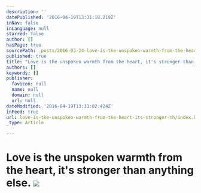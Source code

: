 ```yaml
---
description: ''
datePublished: '2016-04-19T13:31:18.219Z'
inNav: false
inLanguage: null
starred: false
author: []
hasPage: true
sourcePath: _posts/2016-03-24-love-is-the-unspoken-warmth-from-the-heart.md
published: true
title: "Love is the unspoken warmth from the heart, it's stronger than anything else. "
authors: []
keywords: []
publisher:
  favicon: null
  name: null
  domain: null
  url: null
dateModified: '2016-04-19T13:31:02.424Z'
inFeed: true
url: love-is-the-unspoken-warmth-from-the-heart-its-stronger-th/index.html
_type: Article

---
```

# Love is the unspoken warmth from the heart, it's stronger than anything else. ![](https://the-grid-user-content.s3-us-west-2.amazonaws.com/577803af-3cca-4896-8601-4331370d412e.jpg)
